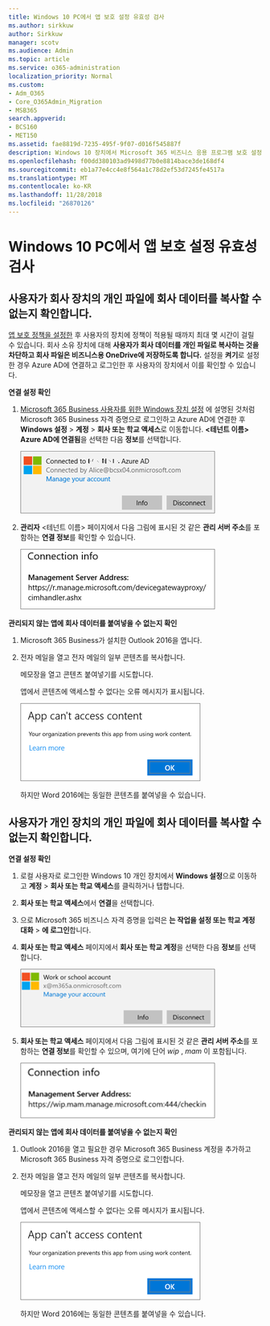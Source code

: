 ```yaml
---
title: Windows 10 PC에서 앱 보호 설정 유효성 검사
ms.author: sirkkuw
author: Sirkkuw
manager: scotv
ms.audience: Admin
ms.topic: article
ms.service: o365-administration
localization_priority: Normal
ms.custom:
- Adm_O365
- Core_O365Admin_Migration
- MSB365
search.appverid:
- BCS160
- MET150
ms.assetid: fae8819d-7235-495f-9f07-d016f545887f
description: Windows 10 장치에서 Microsoft 365 비즈니스 응용 프로그램 보호 설정의 유효성을 검사 하는 방법에 알아봅니다.
ms.openlocfilehash: f00dd380103ad9498d77b0e8814bace3de168df4
ms.sourcegitcommit: eb1a77e4cc4e8f564a1c78d2ef53d7245fe4517a
ms.translationtype: MT
ms.contentlocale: ko-KR
ms.lasthandoff: 11/28/2018
ms.locfileid: "26870126"
---
```

# <a name="validate-app-protection-settings-on-windows-10-pcs"></a>Windows 10 PC에서 앱 보호 설정 유효성 검사

## <a name="verify-that-users-cannot-copy-company-data-to-personal-files-on-corporate-devices"></a>사용자가 회사 장치의 개인 파일에 회사 데이터를 복사할 수 없는지 확인합니다.

[앱 보호 정책을 설정한](protection-settings-for-windows-10-devices.md) 후 사용자의 장치에 정책이 적용될 때까지 최대 몇 시간이 걸릴 수 있습니다. 회사 소유 장치에 대해 **사용자가 회사 데이터를 개인 파일로 복사하는 것을 차단하고 회사 파일은 비즈니스용 OneDrive에 저장하도록 합니다.** 설정을 **켜기**로 설정한 경우 Azure AD에 연결하고 로그인한 후 사용자의 장치에서 이를 확인할 수 있습니다. 
  
 **연결 설정 확인**
  
1. [Microsoft 365 Business 사용자를 위한 Windows 장치 설정](set-up-windows-devices.md) 에 설명된 것처럼 Microsoft 365 Business 자격 증명으로 로그인하고 Azure AD에 연결한 후 **Windows 설정** \> **계정** \> **회사 또는 학교 액세스**로 이동합니다. **\<테넌트 이름\> Azure AD에 연결됨**을 선택한 다음 **정보**를 선택합니다.
    
    ![Click or tap Info on the Connected to Azure AD dialog.](media/a36ede2b-d1a0-4d4e-8ea7-af39b4b63890.png)
  
2. **관리자** \<테넌트 이름\> 페이지에서 다음 그림에 표시된 것 같은 **관리 서버 주소**를 포함하는 **연결 정보**를 확인할 수 있습니다. 
    
    ![Managed by page shows connection info of the device manager URL.](media/47515a8e-2d0c-4bea-99f0-6b2545b88a11.png)
  
 **관리되지 않는 앱에 회사 데이터를 붙여넣을 수 없는지 확인**
  
1. Microsoft 365 Business가 설치한 Outlook 2016을 엽니다.
    
2. 전자 메일을 열고 전자 메일의 일부 콘텐츠를 복사합니다.
    
    메모장을 열고 콘텐츠 붙여넣기를 시도합니다.
    
    앱에서 콘텐츠에 액세스할 수 없다는 오류 메시지가 표시됩니다.
    
    ![A dialog that states app can't access content when you paste into an unmanaged app.](media/5e82b154-cf2f-43c8-ae80-b45d8ad80e56.png)
  
    하지만 Word 2016에는 동일한 콘텐츠를 붙여넣을 수 있습니다.
    
## <a name="verify-that-users-cannot-copy-company-data-to-personal-files-on-personal-devices"></a>사용자가 개인 장치의 개인 파일에 회사 데이터를 복사할 수 없는지 확인합니다.

 **연결 설정 확인**
  
1. 로컬 사용자로 로그인한 Windows 10 개인 장치에서 **Windows 설정**으로 이동하고 **계정** \> **회사 또는 학교 액세스**를 클릭하거나 탭합니다.
    
2. **회사 또는 학교 액세스**에서 **연결**을 선택합니다.
    
3. 으로 Microsoft 365 비즈니스 자격 증명을 입력은 **는 작업을 설정 또는 학교 계정 대화** \> **에 로그인**합니다.
    
4. **회사 또는 학교 액세스** 페이지에서 **회사 또는 학교 계정**을 선택한 다음 **정보**를 선택합니다.
    
    ![Click or tap Info on the Work or school account dalog.](media/63bd8b32-cb32-4afa-8ce0-6070ac403abc.png)
  
5. **회사 또는 학교 액세스** 페이지에서 다음 그림에 표시된 것 같은 **관리 서버 주소**를 포함하는 **연결 정보**를 확인할 수 있으며, 여기에 단어  *wip*  ,  *mam*  이 포함됩니다. 
    
    ![Managed by page shows connection info URL that includes the words mam and wpi.](media/abd4eaf4-44fa-4538-a3e8-1e0d331dfe1e.png)
  
 **관리되지 않는 앱에 회사 데이터를 붙여넣을 수 없는지 확인**
  
1. Outlook 2016을 열고 필요한 경우 Microsoft 365 Business 계정을 추가하고 Microsoft 365 Business 자격 증명으로 로그인합니다.
    
2. 전자 메일을 열고 전자 메일의 일부 콘텐츠를 복사합니다.
    
    메모장을 열고 콘텐츠 붙여넣기를 시도합니다.
    
    앱에서 콘텐츠에 액세스할 수 없다는 오류 메시지가 표시됩니다.
    
    ![A dialog that states app can't access content when you paste into an unmanaged app.](media/5e82b154-cf2f-43c8-ae80-b45d8ad80e56.png)
  
    하지만 Word 2016에는 동일한 콘텐츠를 붙여넣을 수 있습니다.
    

